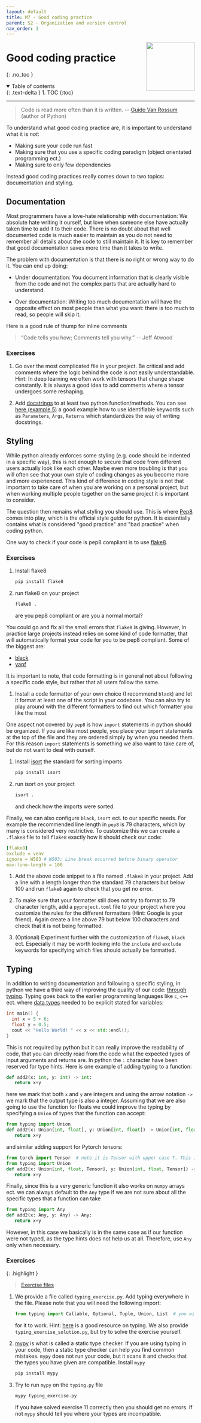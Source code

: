 ```yaml
---
layout: default
title: M7 - Good coding practice
parent: S2 - Organization and version control
nav_order: 3
---
```


<img style="float: right;" src="../figures/icons/pep8.png" width="130">

# Good coding practice
{: .no_toc }

<details open markdown="block">
  <summary>
    Table of contents
  </summary>
  {: .text-delta }
1. TOC
{:toc}
</details>

---

> Code is read more often than it is written. -- [Guido Van Rossum](https://gvanrossum.github.io/) (author of Python)

To understand what good coding practice are, it is important to understand what it is *not*:

* Making sure your code run fast
* Making sure that you use a specific coding paradigm (object orientated programming ect.)
* Making sure to only few dependencies

Instead good coding practices really comes down to two topics: documentation and styling.

## Documentation

Most programmers have a love-hate relationship with documentation: We absolute hate writing it ourself, but love
when someone else have actually taken time to add it to their code. There is no doubt about that well documented
code is much easier to maintain as you do not need to remember all details about the code to still maintain it.
It is key to remember that good documentation saves more time than it takes to write.

The problem with documentation is that there is no right or wrong way to do it. You can end up doing:

* Under documentation: You document information that is clearly visible from the code and not the complex
  parts that are actually hard to understand.

* Over documentation: Writing too much documentation will have the opposite effect on most people than
  what you want: there is too much to read, so people will skip it.

Here is a good rule of thump for inline comments

> “Code tells you how; Comments tell you why.” -- Jeff Atwood

### Exercises

1. Go over the most complicated file in your project. Be critical and add comments where the logic
   behind the code is not easily understandable. Hint: In deep learning we often work with tensors that
   change shape constantly. It is always a good idea to add comments where a tensor undergoes some reshaping.

2. Add [docstrings](https://www.python.org/dev/peps/pep-0257/) to at least two python function/methods.
   You can see [here (example 5)](https://www.programiz.com/python-programming/docstrings) a good example
   how to use identifiable keywords such as `Parameters`, `Args`, `Returns` which standardizes the way of
   writing docstrings.

## Styling

While python already enforces some styling (e.g. code should be indented in a specific way), this is not enough
to secure that code from different users actually look like each other. Maybe even more troubling is that you
will often see that your own style of coding changes as you become more and more experienced. This kind of
difference in coding style is not that important to take care of when you are working on a personal project,
but when working multiple people together on the same project it is important to consider.

The question then remains what styling you should use. This is where [Pep8](https://www.python.org/dev/peps/pep-0008/)
comes into play, which is the  official style guide for python. It is essentially contains what is considered
"good practice" and "bad practice" when coding python.

One way to check if your code is pep8 compliant is to use
[flake8](https://flake8.pycqa.org/en/latest/).

### Exercises

1. Install flake8

   ```bash
   pip install flake8
   ```

2. run flake8 on your project

   ```bash
   flake8 .
   ```

   are you pep8 compliant or are you a normal mortal?

You could go and fix all the small errors that `flake8` is giving. However, in practice large projects instead relies
on some kind of code formatter, that will automatically format your code for you to be pep8 compliant.
Some of the biggest are:

* [black](https://github.com/psf/black)
* [yapf](https://github.com/google/yapf)

It is important to note, that code formatting is in general not about following a specific code style, but rather that
all users follow the same.

1. Install a code formatter of your own choice (I recommend `black`) and let it format at least one of the script in
   your codebase. You can also try to play around with the different formatters to find out which formatter you like
   the most

One aspect not covered by `pep8` is how `import` statements in python should be organized. If you are like most
people, you place your `import` statements at the top of the file and they are ordered simply by when you needed them.
For this reason `import` statements is something we also want to take care of, but do not want to deal with ourself.

1. Install [isort](https://github.com/PyCQA/isort) the standard for sorting imports

   ```bash
   pip install isort
   ```

2. run isort on your project

   ```bash
   isort .
   ```

   and check how the imports were sorted.

Finally, we can also configure `black`, `isort` ect. to our specific needs. For example the recommended line length
in `pep8` is 79 characters, which by many is considered very restrictive. To customize this we can create a `.flake8`
file to tell `flake8` exactly how it should check our code:

```yaml
[flake8]
exclude = venv
ignore = W503 # W503: Line break occurred before binary operator
max-line-length = 100
```

1. Add the above code snippet to a file named `.flake8` in your project. Add a line with a length longer than the
   standard 79 characters but below 100 and run `flake8` again to check that you get no error.

2. To make sure that your formatter still does not try to format to 79 character length, add a `pyproject.toml` file to
   your project where you customize the rules for the different formatters (Hint: Google is your friend). Again create
   a line above 79 but below 100 characters and check that it is not being formatted.

3. (Optional) Experiment further with the customization of `flake8`, `black` ect. Especially it may be worth looking
    into the `include` and `exclude` keywords for specifying which files should actually be formatted.

## Typing

In addition to writing documentation and following a specific styling, in python we have a third way of improving the
quality of our code: [through typing](https://docs.python.org/3/library/typing.html). Typing goes back to the earlier
programming languages like `c`, `c++` ect. where [data types](https://www.scaler.com/topics/cpp/data-types-in-cpp/)
needed to be explicit stated for variables:

```cpp
int main() {
  int x = 5 + 6;
  float y = 0.5;
  cout << "Hello World! " << x << std::endl();
}
```

This is not required by python but it can really improve the readability of code, that you can directly read from the
code what the expected types of input arguments and returns are. In python the `:` character have been reserved for
type hints. Here is one example of adding typing to a function:

```python
def add2(x: int, y: int) -> int:
   return x+y
```

here we mark that both `x` and `y` are integers and using the arrow notation `->` we mark that the output type is also
a integer. Assuming that we are also going to use the function for floats we could improve the typing by specifying a
`Union` of types that the function can accept:

```python
from typing import Union
def add2(x: Union[int, float], y: Union[int, float]) -> Union[int, float]:
   return x+y
```

and similar adding support for Pytorch tensors:

```python
from torch import Tensor  # note it is Tensor with upper case T. This is the base class of all tensors
from typing import Union
def add2(x: Union[int, float, Tensor], y: Union[int, float, Tensor]) -> Union[int, float, Tensor]:
   return x+y
```

Finally, since this is a very generic function it also works on `numpy` arrays ect. we can always default to the `Any`
type if we are not sure about all the specific types that a function can take

```python
from typing import Any
def add2(x: Any, y: Any) -> Any:
   return x+y
```

However, in this case we basically is in the same case as if our function were not typed, as the type hints does not
help us at all. Therefore, use `Any` only when necessary.

### Exercises

{: .highlight }
> [Exercise files](https://github.com/SkafteNicki/dtu_mlops/tree/main/s2_organisation_and_version_control/exercise_files)

1. We provide a file called `typing_exercise.py`. Add typing everywhere in the file. Please note that you will
   need the following import:

   ```python
   from typing import Callable, Optional, Tuple, Union, List  # you will need all of them in your code
   ```

   for it to work. Hint: [here](https://mypy.readthedocs.io/en/stable/cheat_sheet_py3.html) is a good resource on
   typing. We also provide `typing_exercise_solution.py`, but try to solve the exercise yourself.

2. [mypy](https://mypy.readthedocs.io/en/stable/index.html) is what is called a static type checker. If you are using
   typing in your code, then a static type checker can help you find common mistakes. `mypy` does not run your code,
   but it scans it and checks that the types you have given are compatible. Install `mypy`

   ```bash
   pip install mypy
   ```

3. Try to run `mypy` on the `typing.py` file

   ```bash
   mypy typing_exercise.py
   ```

   If you have solved exercise 11 correctly then you should get no errors. If not `mypy` should tell you where your
   types are incompatible.
